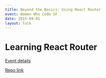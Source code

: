 ```yaml
---
title: Beyond the Basics: Using React Router
event: Women Who Code SF
date: 2015-09-01
layout: Talk
---
```


# Learning React Router

[Event details](https://www.meetup.com/Women-Who-Code-SF/events/233137683/)

[Repo link](https://github.com/DavidWells/react-router-tutorial)
